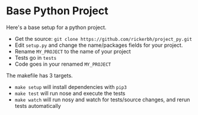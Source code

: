 # Base Python Project

Here's a base setup for a python project. 

- Get the source: `git clone https://github.com/rickerbh/project_py.git`
- Edit `setup.py` and change the name/packages fields for your project. 
- Rename `MY_PROJECT` to the name of your project
- Tests go in `tests`
- Code goes in your renamed `MY_PROJECT`

The makefile has 3 targets.

- `make setup` will install dependencies with `pip3`
- `make test` will run nose and execute the tests
- `make watch` will run nosy and watch for tests/source changes, and rerun tests automatically
